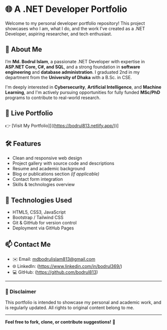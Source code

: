 # 🌐 A .NET Developer Portfolio

Welcome to my personal developer portfolio repository! This project showcases who I am, what I do, and the work I've created as a .NET Developer, aspiring researcher, and tech enthusiast.

## 📘 About Me

I’m **Md. Bodrul Islam**, a passionate .NET Developer with expertise in **ASP.NET Core, C#, and SQL**, and a strong foundation in **software engineering** and **database administration**. I graduated 2nd in my department from the **University of Dhaka** with a B.Sc. in CSE.

I'm deeply interested in **Cybersecurity**, **Artificial Intelligence**, and **Machine Learning**, and I'm actively pursuing opportunities for fully funded **MSc/PhD** programs to contribute to real-world research.

## 🔗 Live Portfolio

👉 [Visit My Portfolio][((https://bodrul813.netlify.app/))]

## 🛠️ Features

- Clean and responsive web design
- Project gallery with source code and descriptions
- Resume and academic background
- Blog or publications section *(if applicable)*
- Contact form integration
- Skills & technologies overview

## 🧰 Technologies Used

- HTML5, CSS3, JavaScript
- Bootstrap / Tailwind CSS 
- Git & GitHub for version control
- Deployment via GitHub Pages
  
## 📫 Contact Me

- ✉️ Email: mdbodrulislam813@gmail.com  
- 🌐 LinkedIn: (https://www.linkedin.com/in/bodrul369/) 
- 💻 GitHub: (https://github.com/bodrul813)  

---

### 📌 Disclaimer

This portfolio is intended to showcase my personal and academic work, and is regularly updated. All rights to original content belong to me.

---

**Feel free to fork, clone, or contribute suggestions!** 🚀
